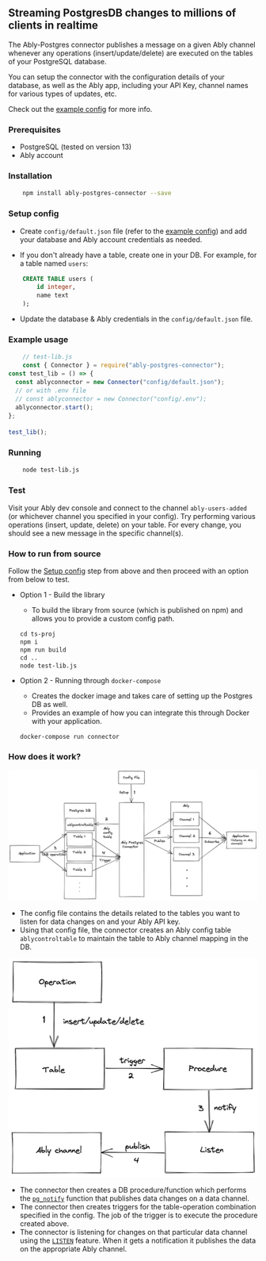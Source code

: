 ## Streaming PostgresDB changes to millions of clients in realtime

The Ably-Postgres connector publishes a message on a given Ably channel whenever any operations (insert/update/delete) are executed on the tables of your PostgreSQL database.

You can setup the connector with the configuration details of your database, as well as the Ably app, including your API Key, channel names for various types of updates, etc.

Check out the [example config](config/default.json) for more info.

### Prerequisites

- PostgreSQL (tested on version 13)
- Ably account

### Installation

```sh
    npm install ably-postgres-connector --save
```

### Setup config

- Create `config/default.json` file (refer to the [example config](config/default.json)) and add your database and Ably account credentials as needed.

- If you don't already have a table, create one in your DB. For example, for a table named `users`:

```sql
    CREATE TABLE users (
        id integer,
        name text
    );
```

- Update the database & Ably credentials in the `config/default.json` file.

### Example usage

```javascript
    // test-lib.js
    const { Connector } = require("ably-postgres-connector");
const test_lib = () => {
  const ablyconnector = new Connector("config/default.json");
  // or with .env file 
  // const ablyconnector = new Connector("config/.env"); 
  ablyconnector.start();
};

test_lib();
```

### Running

```sh
    node test-lib.js
```

### Test

Visit your Ably dev console and connect to the channel `ably-users-added` (or whichever channel you specified in your config). Try performing various operations (insert, update, delete) on your table. For every change, you should see a new message in the specific channel(s).

### How to run from source

Follow the [Setup config](#Setup-config) step from above and then proceed with an option from below to test.

- Option 1 - Build the library

  - To build the library from source (which is published on npm) and allows you to provide a custom config path.

  ```
  cd ts-proj
  npm i
  npm run build
  cd ..
  node test-lib.js
  ```

- Option 2 - Running through `docker-compose`

  - Creates the docker image and takes care of setting up the Postgres DB as well.
  - Provides an example of how you can integrate this through Docker with your application.

  ```
  docker-compose run connector
  ```

### How does it work?

![Overall Flow Diagram](./ably-postgres-connector-2.png)

- The config file contains the details related to the tables you want to listen for data changes on and your Ably API key.
- Using that config file, the connector creates an Ably config table `ablycontroltable` to maintain the table to Ably channel mapping in the DB.

![Internal Flow Diagram](./ably-postgres-connector-1.png)

- The connector then creates a DB procedure/function which performs the [`pg_notify`](https://www.postgresql.org/docs/current/sql-notify.html) function that publishes data changes on a data channel.
- The connector then creates triggers for the table-operation combination specified in the config. The job of the trigger is to execute the procedure created above.
- The connector is listening for changes on that particular data channel using the [`LISTEN`](https://www.postgresql.org/docs/current/sql-listen.html) feature. When it gets a notification it publishes the data on the appropriate Ably channel.
